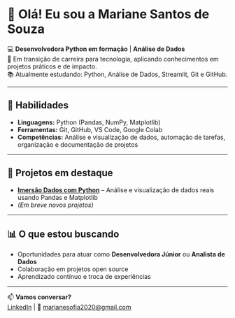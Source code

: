 # 👋 Olá! Eu sou a Mariane Santos de Souza

💻 **Desenvolvedora Python em formação** | **Análise de Dados**  
🚀 Em transição de carreira para tecnologia, aplicando conhecimentos em projetos práticos e de impacto.  
📚 Atualmente estudando: Python, Análise de Dados, Streamlit, Git e GitHub.  

---

## 🚀 Habilidades
- **Linguagens:** Python (Pandas, NumPy, Matplotlib)
- **Ferramentas:** Git, GitHub, VS Code, Google Colab
- **Competências:** Análise e visualização de dados, automação de tarefas, organização e documentação de projetos

---

## 📌 Projetos em destaque
- [**Imersão Dados com Python**](https://github.com/marianess2025/imersao-dados-python) – Análise e visualização de dados reais usando Pandas e Matplotlib
- *(Em breve novos projetos)*

---

## 📊 O que estou buscando
- Oportunidades para atuar como **Desenvolvedora Júnior** ou **Analista de Dados**
- Colaboração em projetos open source
- Aprendizado contínuo e troca de experiências

---

📫 **Vamos conversar?**  
[LinkedIn](https://www.linkedin.com/in/mariane-santos-de-souza-1b856821b/) | 📧 marianesofia2020@gmail.com

